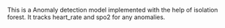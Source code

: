 This is a Anomaly detection model implemented with the help of isolation forest. It tracks heart_rate and spo2 for any anomalies.
